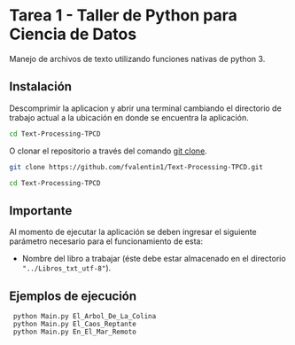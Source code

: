# Tarea 1 - Taller de Python para Ciencia de Datos

Manejo de archivos de texto utilizando funciones nativas de python 3.

## Instalación
Descomprimir la aplicacion y abrir una terminal cambiando el directorio de trabajo actual a la ubicación en donde se encuentra la aplicación.
```bash
cd Text-Processing-TPCD
```

O clonar el repositorio a través del comando [git clone](https://docs.github.com/es/repositories/creating-and-managing-repositories/cloning-a-repository).

```bash
git clone https://github.com/fvalentin1/Text-Processing-TPCD.git

cd Text-Processing-TPCD
```

## Importante
Al momento de ejecutar la aplicación se deben ingresar el siguiente parámetro necesario para el funcionamiento de esta:
- Nombre del libro a trabajar (éste debe estar almacenado en el directorio ```"../Libros_txt_utf-8"```).

## Ejemplos de ejecución

```properties
 python Main.py El_Arbol_De_La_Colina
 python Main.py El_Caos_Reptante
 python Main.py En_El_Mar_Remoto
```
